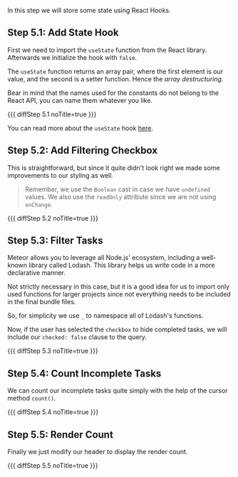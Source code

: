 In this step we will store some state using React Hooks.

## Step 5.1: Add State Hook

First we need to import the `useState` function from the React library. Afterwards we initialize the hook with `false`.

The `useState` function returns an array pair, where the first element is our value, and the second is a setter function. Hence the _array destructuring_.

Bear in mind that the names used for the constants do not belong to the React API, you can name them whatever you like.

{{{ diffStep 5.1 noTitle=true }}}

You can read more about the `useState` hook [here](https://reactjs.org/docs/hooks-state.html).

## Step 5.2: Add Filtering Checkbox

This is straightforward, but since it quite didn't look right we made some improvements to our styling as well. 

> Remember, we use the `Boolean` cast in case we have `undefined` values. We also use the `readOnly` attribute since we are not using `onChange`.

{{{ diffStep 5.2 noTitle=true }}}

## Step 5.3: Filter Tasks

Meteor allows you to leverage all Node.js' ecosystem, including a well-known library called Lodash. This library helps us write code in a more declarative manner.

Not strictly necessary in this case, but it is a good idea for us to import only used functions for larger projects since not everything needs to be included in the final bundle files.

So, for simplicity we use `_` to namespace all of Lodash's functions.

Now, if the user has selected the `checkbox` to hide completed tasks, we will include our `checked: false` clause to the query.

{{{ diffStep 5.3 noTitle=true }}}

## Step 5.4: Count Incomplete Tasks

We can count our incomplete tasks quite simply with the help of the cursor method `count()`.

{{{ diffStep 5.4 noTitle=true }}}

## Step 5.5: Render Count

Finally we just modify our header to display the render count.

{{{ diffStep 5.5 noTitle=true }}}